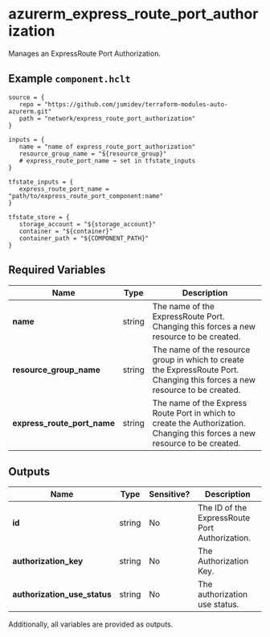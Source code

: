 # azurerm_express_route_port_authorization

Manages an ExpressRoute Port Authorization.

## Example `component.hclt`

```hcl
source = {
   repo = "https://github.com/jumidev/terraform-modules-auto-azurerm.git"   
   path = "network/express_route_port_authorization"   
}

inputs = {
   name = "name of express_route_port_authorization"   
   resource_group_name = "${resource_group}"   
   # express_route_port_name → set in tfstate_inputs
}

tfstate_inputs = {
   express_route_port_name = "path/to/express_route_port_component:name"   
}

tfstate_store = {
   storage_account = "${storage_account}"   
   container = "${container}"   
   container_path = "${COMPONENT_PATH}"   
}

```

## Required Variables

| Name | Type |  Description |
| ---- | --------- |  ----------- |
| **name** | string |  The name of the ExpressRoute Port. Changing this forces a new resource to be created. | 
| **resource_group_name** | string |  The name of the resource group in which to create the ExpressRoute Port. Changing this forces a new resource to be created. | 
| **express_route_port_name** | string |  The name of the Express Route Port in which to create the Authorization. Changing this forces a new resource to be created. | 



## Outputs

| Name | Type | Sensitive? | Description |
| ---- | ---- | --------- | --------- |
| **id** | string | No  | The ID of the ExpressRoute Port Authorization. | 
| **authorization_key** | string | No  | The Authorization Key. | 
| **authorization_use_status** | string | No  | The authorization use status. | 

Additionally, all variables are provided as outputs.
